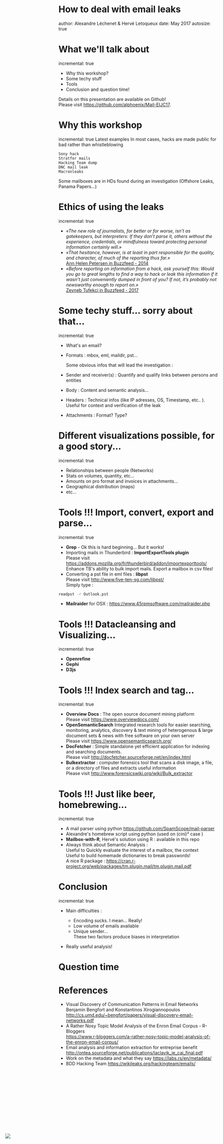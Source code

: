 How to deal with email leaks
========================================================
author: Alexandre Léchenet & Hervé Letoqueux
date: May 2017
autosize: true


<style>
.midcenter {
    position: fixed;
    top: 100%;
    left: 50%;
}
</style>

<div class="midcenter" style="margin-left:-420px; margin-top:-350px;">
<img src="Slides-figure/EIJC17.png"></img>
</div>



What we'll talk about
========================================================
incremental: true

- Why this workshop?
- Some techy stuff
- Tools
- Conclusion and question time!

Details on this presentation are available on Github!</br>
Please visit <https://github.com/alphoenix/Mail-EIJC17>.

Why this workshop
========================================================
incremental: true
Latest examples
In most cases, hacks are made public for bad rather than whistleblowing

    Sony hack
    Stratfor mails
    Hacking Team dump
    DNC mail leak
    Macronleaks

Some mailboxes are in HDs found during an investigation (Offshore Leaks, Panama Papers...)

Ethics of using the leaks
========================================================
incremental: true

 - *«The new role of journalists, for better or for worse, isn’t as gatekeepers, but interpreters: If they don’t parse it, others without the experience, credentials, or mindfulness toward protecting personal information certainly will.»*
 - *«That hesitance, however, is at least in part responsible for the quality, and character, of much of the reporting thus far.»*</br>
 <a href='https://www.buzzfeed.com/annehelenpetersen/complicated-sony-ethics'>Ann Helen Petersen in Buzzfeed - 2014</a>
 - *«Before reporting on information from a hack, ask yourself this: Would you go to great lengths to find a way to hack or leak this information if it wasn’t just conveniently dumped in front of you? If not, it’s probably not newsworthy enough to report on.»*</br>
 <a href='https://www.buzzfeed.com/zeyneptufekci/dear-france-you-just-got-hacked-dont-make-the-same-mistakes'>Zeyneb Tufekci in Buzzfeed - 2017</a>


Some techy stuff... sorry about that...
========================================================
incremental: true

- What's an email?
- Formats : mbox, eml, maildir, pst...

  Some obvious infos that will lead the investigation :

- Sender and receiver(s) : Quantify and qualify links between persons and entities
- Body : Content and semantic analysis...
- Headers : Technical infos (like IP adresses, OS, Timestamp, etc.. ). Useful for context and verification of the leak
- Attachments : Format? Type? 

Different visualizations possible, for a good story...
========================================================
incremental: true

- Relationships between people (Networks)
- Stats on volumes, quantity, etc...
- Amounts on pro format and invoices in attachments...
- Geographical distribution (maps)
- etc...


Tools !!! Import, convert, export and parse...
========================================================
incremental: true
- <b>Grep</b> - Ok this is hard beginning... But it works!
- Importing mails in Thunderbird : <b>ImportExportTools plugin</b></br>
Please visit <https://addons.mozilla.org/fr/thunderbird/addon/importexporttools/>
Enhance TB's ability to bulk import mails. Export a mailbox in csv files!
- Converting a pst file in eml files : <b>libpst</b></br>
Please visit <http://www.five-ten-sg.com/libpst/></br>
Simply type :

```bash
readpst -r Outlook.pst
```
- <b>Mailraider</b> for OSX : <https://www.45rpmsoftware.com/mailraider.php>

Tools !!! Datacleansing and Visualizing...
========================================================
incremental: true
- <b>Openrefine</b>
- <b>Gephi</b>
- <b>D3js</b>


Tools !!! Index search and tag...
========================================================
incremental: true
- <b>Overview Docs</b> : The open source document mining platform
</br>Please visit <https://www.overviewdocs.com/></br>
- <b>OpenSemanticSearch</b> Integrated research tools for easier searching, monitoring, analytics, discovery & text mining of heterogenous & large document sets & news with free software on your own server
</br>Please visit <https://www.opensemanticsearch.org/></br>
- <b>DocFetcher</b> : Simple standalone yet efficient application for indexing and searching documents.
</br>Please visit <http://docfetcher.sourceforge.net/en/index.html>
- <b>Bulkextractor</b> : computer forensics tool that scans a disk image, a file, or a directory of files and extracts useful information </br>Please visit <http://www.forensicswiki.org/wiki/Bulk_extractor>

Tools !!! Just like beer, homebrewing...
========================================================
incremental: true
- A mail parser using python <https://github.com/SpamScope/mail-parser>
- Alexandre's homebrew script using python (used on (cini)² case )
- <b>Mailbox-with-R</b>, Hervé's solution using R : available in this repo
- Always think about Semantic Analysis : </br>
Useful to Quickly evaluate the interest of a mailbox, the context</br>
Useful to build homemade dictionaries to break passwords!</br>
A nice R package : <https://cran.r-project.org/web/packages/tm.plugin.mail/tm.plugin.mail.pdf>



Conclusion
========================================================
incremental: true
- Main difficulties : 

  - Encoding sucks. I mean... Really!
  - Low volume of emails available
  - Unique sender...</br>
    These two factors produce biases in interpretation

- Really useful analysis!

Question time
========================================================


References
========================================================
- Visual Discovery of Communication Patterns in Email Networks</br>
Benjamin Bengfort and Konstantinos Xirogiannopoulos </br> <http://cs.umd.edu/~bengfort/papers/visual-discovery-email-networks.pdf>
- A Rather Nosy Topic Model Analysis of the Enron Email Corpus - R-Bloggers</br> <https://www.r-bloggers.com/a-rather-nosy-topic-model-analysis-of-the-enron-email-corpus/>
- Email analysis and information extraction for entreprise benefit
<http://ontea.sourceforge.net/publications/laclavik_ie_cai_final.pdf>
- Work on the metadata and what they say
<https://labs.rs/en/metadata/>
- BDD Hacking Team
<https://wikileaks.org/hackingteam/emails/>

